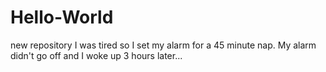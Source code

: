 # Hello-World
new repository
I was tired so I set my alarm for a 45 minute nap.
My alarm didn't go off and I woke up 3 hours later...
